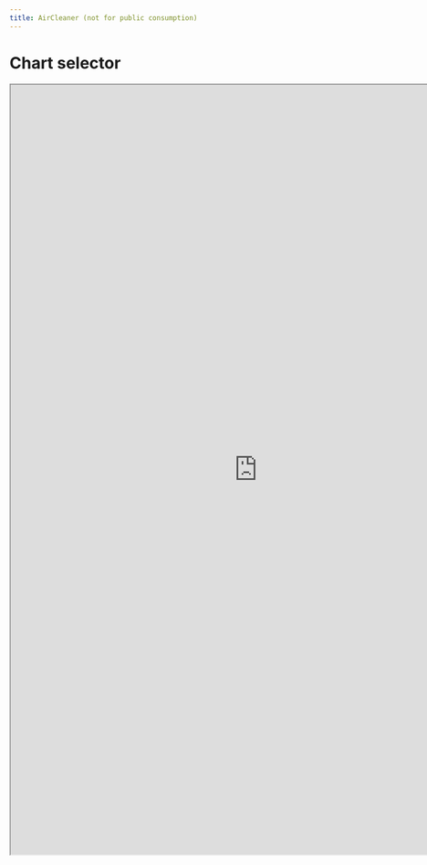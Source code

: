 ```yaml
---
title: AirCleaner (not for public consumption)
---
```


# Chart selector

<iframe id="costanalysis_chartselector"
    title="Chart Selector"
    width="864"
    height="1350"
    src="https://rsbyrne.github.io/aircleaning/products/costanalysis_chartselector.html">
</iframe>
